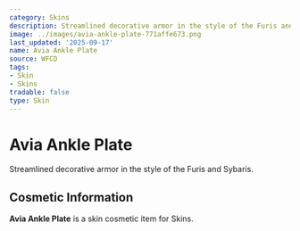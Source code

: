 ```yaml
---
category: Skins
description: Streamlined decorative armor in the style of the Furis and Sybaris.
image: ../images/avia-ankle-plate-771affe673.png
last_updated: '2025-09-17'
name: Avia Ankle Plate
source: WFCD
tags:
- Skin
- Skins
tradable: false
type: Skin
---
```


# Avia Ankle Plate

Streamlined decorative armor in the style of the Furis and Sybaris.

## Cosmetic Information

**Avia Ankle Plate** is a skin cosmetic item for Skins.

